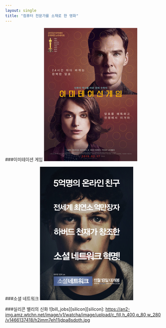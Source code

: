 ```yaml
---
layout: single
title: "컴퓨터 전문가를 소재로 한 영화"
---
```

###이미테이션 게임
![allen](assets/images/allen.png)

###소셜 네트워크
[![mark](assets/images/mark.png "더 자세한 내용을 원하시면 방문해 보세요")](https://topclass.chosun.com/board/view.asp?catecode=J&tnu=201901100028)

###실리콘 밸리의 신화
![bill_jobs][silicon][silicon]: https://an2-img.amz.wtchn.net/image/v1/watcha/image/upload/c_fill,h_400,q_80,w_280/v1466137418/h2jmm7eh11jdpa8sdoth.jpg
